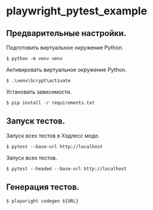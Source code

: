 # playwright_pytest_example

<a id="markdown-описание" name="Предварительные настройки."></a>

## Предварительные настройки.

Подготовить виртуальное окружение Python.

```
$ python -m venv venv
```

Активировать виртуальное окружение Python.

```
$ .\venv\Scrypt\activate
```

Установить зависимости.

```
$ pip install -r requirements.txt
```

<a id="markdown-описание" name="Запуск тестов."></a>

## Запуск тестов.

Запуск всех тестов в Хэдлесс моде.

```
$ pytest --base-url http://localhost
```

Запуск всех тестов.

```
$ pytest --headed --base-url http://localhost
```

<a id="markdown-описание" name="Генерация тестов."></a>

## Генерация тестов.

```
$ playwright codegen ${URL}
```
